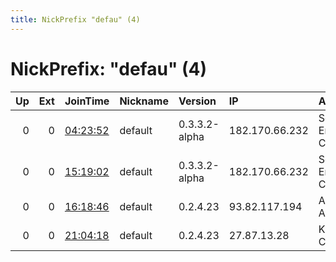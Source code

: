 ```yaml
---
title: NickPrefix "defau" (4)
---
```


# NickPrefix: "defau" (4)

|   Up |   Ext | JoinTime                                                                                            | Nickname   | Version       | IP             | AS                               | CC   |   ORp |   Dirp | OS      | Contact   |   eFamMembers |
|-----:|------:|:----------------------------------------------------------------------------------------------------|:-----------|:--------------|:---------------|:---------------------------------|:-----|------:|-------:|:--------|:----------|--------------:|
|    0 |     0 | [04:23:52](https://metrics.torproject.org/rs.html#details/DA7E848963AC0F16065EE801BFD010C18340BD69) | default    | 0.3.3.2-alpha | 182.170.66.232 | So-net Entertainment Corporation | jp   | 16487 |      0 | Windows | None      |             1 |
|    0 |     0 | [15:19:02](https://metrics.torproject.org/rs.html#details/3758BB0448F0BE9AE338C9674F89BDB573E6B600) | default    | 0.3.3.2-alpha | 182.170.66.232 | So-net Entertainment Corporation | jp   | 16487 |      0 | Windows | None      |             1 |
|    0 |     0 | [16:18:46](https://metrics.torproject.org/rs.html#details/DDF61E53332555F4401715162C71C703E7F872E1) | default    | 0.2.4.23      | 93.82.117.194  | A1 Telekom Austria AG            | at   |   443 |   9030 | Windows | None      |             1 |
|    0 |     0 | [21:04:18](https://metrics.torproject.org/rs.html#details/D4D04F259762F0DCD8703021763AF118E3470939) | default    | 0.2.4.23      | 27.87.13.28    | KDDI CORPORATION                 | jp   |   443 |   9030 | Windows | None      |             1 |
